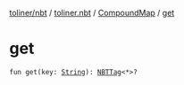[toliner/nbt](../../index.md) / [toliner.nbt](../index.md) / [CompoundMap](index.md) / [get](./get.md)

# get

`fun get(key: `[`String`](https://kotlinlang.org/api/latest/jvm/stdlib/kotlin/-string/index.html)`): `[`NBTTag`](../-n-b-t-tag/index.md)`<*>?`